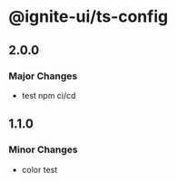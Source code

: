 # @ignite-ui/ts-config

## 2.0.0

### Major Changes

- test npm ci/cd

## 1.1.0

### Minor Changes

- color test
